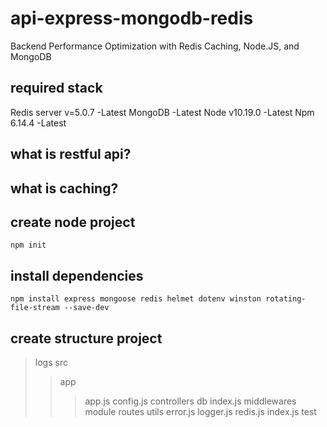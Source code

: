 # api-express-mongodb-redis
Backend Performance Optimization with Redis Caching, Node.JS, and MongoDB

## required stack
Redis server v=5.0.7    -Latest
MongoDB                 -Latest
Node v10.19.0           -Latest
Npm 6.14.4              -Latest

## what is restful api?

## what is caching?

## create node project
`npm init`

## install dependencies
`npm install express mongoose redis helmet dotenv winston rotating-file-stream --save-dev`

## create structure project
> logs
> src
>> app
>>> app.js
>>> config.js
>> controllers
>> db
>>> index.js
>> middlewares
>> module
>> routes
>> utils
>>> error.js
>>> logger.js
>>> redis.js
>> index.js
> test

## 